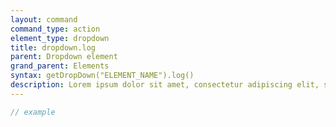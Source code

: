 ```yaml
---
layout: command
command_type: action
element_type: dropdown
title: dropdown.log
parent: Dropdown element
grand_parent: Elements
syntax: getDropDown("ELEMENT_NAME").log()
description: Lorem ipsum dolor sit amet, consectetur adipiscing elit, sed do eiusmod tempor incididunt ut labore et dolore magna aliqua. Ut enim ad minim veniam, quis nostrud exercitation ullamco laboris nisi ut aliquip ex ea commodo consequat.
---
```


```javascript
// example
```